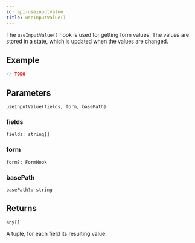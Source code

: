 ```yaml
---
id: api-useinputvalue
title: useInputValue()
---
```


The `useInputValue()` hook is used for getting form values. The values are stored in a state, which is updated when the values are changed.

## Example

```typescript jsx
// TODO
```

## Parameters
`useInputValue(fields, form, basePath)`

### fields
`fields: string[]`

### form
`form?: FormHook`

### basePath
`basePath?: string`

## Returns
`any[]`

A tuple, for each field its resulting value.

